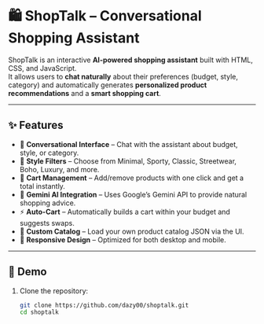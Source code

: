 # 🛍️ ShopTalk – Conversational Shopping Assistant

ShopTalk is an interactive **AI-powered shopping assistant** built with HTML, CSS, and JavaScript.  
It allows users to **chat naturally** about their preferences (budget, style, category) and automatically generates **personalized product recommendations** and a **smart shopping cart**.  

---

## ✨ Features
- 💬 **Conversational Interface** – Chat with the assistant about budget, style, or category.
- 🎨 **Style Filters** – Choose from Minimal, Sporty, Classic, Streetwear, Boho, Luxury, and more.
- 🛒 **Cart Management** – Add/remove products with one click and get a total instantly.
- 🤖 **Gemini AI Integration** – Uses Google’s Gemini API to provide natural shopping advice.
- ⚡ **Auto-Cart** – Automatically builds a cart within your budget and suggests swaps.
- 📂 **Custom Catalog** – Load your own product catalog JSON via the UI.
- 📱 **Responsive Design** – Optimized for both desktop and mobile.

---

## 🚀 Demo
1. Clone the repository:
   ```bash
   git clone https://github.com/dazy00/shoptalk.git
   cd shoptalk
